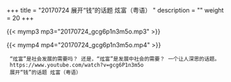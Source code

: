 +++
title = "20170724  展开“钱”的话题 炫富（粤语） "
description = ""
weight = 20
+++

{{< mymp3 mp3="20170724_gcg6p1n3m5o.mp3" >}}

{{< mymp4 mp4="20170724_gcg6p1n3m5o.mp4" >}}

     “炫富”是社会发展的需要吗？ 还是，“炫富”是发展中社会的需要？ 一个让人深思的话题。 
     https://www.youtube.com/watch?v=gcg6P1n3m5o 
     展开“钱”的话题 炫富（粤语） 
